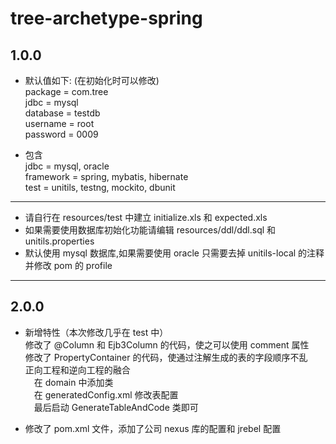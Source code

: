 # tree-archetype-spring

## 1.0.0

* 默认值如下: (在初始化时可以修改)<br>
    package = com.tree<br>
    jdbc = mysql<br>
    database = testdb<br>
    username = root<br>
    password = 0009

* 包含<br>
    jdbc = mysql, oracle<br>
    framework = spring, mybatis, hibernate<br>
    test = unitils, testng, mockito, dbunit<br>

---

* 请自行在 resources/test 中建立 initialize.xls 和 expected.xls
* 如果需要使用数据库初始化功能请编辑 resources/ddl/ddl.sql 和 unitils.properties
* 默认使用 mysql 数据库,如果需要使用 oracle 只需要去掉 unitils-local 的注释并修改 pom 的 profile

---

## 2.0.0

* 新增特性（本次修改几乎在 test 中）<br>
    修改了 @Column 和 Ejb3Column 的代码，使之可以使用 comment 属性<br>
    修改了 PropertyContainer 的代码，使通过注解生成的表的字段顺序不乱<br>
    正向工程和逆向工程的融合<br>
    &emsp;在 domain 中添加类<br>
    &emsp;在 generatedConfig.xml 修改表配置<br>
    &emsp;最后启动 GenerateTableAndCode 类即可
    
* 修改了 pom.xml 文件，添加了公司 nexus 库的配置和 jrebel 配置
